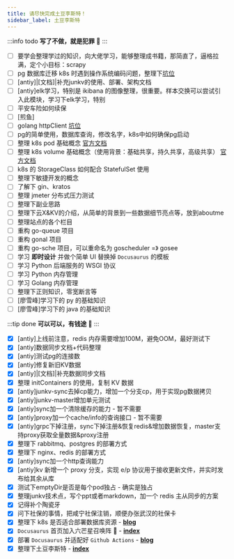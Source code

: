 ```yaml
---
title: 请尽快完成土豆李斯特！
sidebar_label: 土豆李斯特
---
```


:::info todo
**写了不做，就是犯罪**‍ 👮
:::

- [ ] 要学会整理学过的知识，向大佬学习，能够整理成书籍，那简直了，逼格拉满，定个小目标：scrapy
- [ ] pg 数据库迁移 k8s 时遇到操作系统编码问题，整理下[坑位](https://serverfault.com/questions/1074738/docker-postgresql-change-database-encoding-to-utf-8/1074756)
- [ ] [antiy]|[文档]|补充junkv的使用、部署、架构文档
- [ ] [antiy]elk学习，特别是 ikibana 的图像整理，很重要。样本交换可以尝试引入此模块，学习下elk学习，特别
- [ ] 平安车险如何续保
- [ ] [煎鱼]
- [ ] golang httpClient [坑位](https://zhuanlan.zhihu.com/p/474206147?utm_source=ZHShareTargetIDMore&utm_medium=social&utm_oi=35356267249664)
- [ ] pg的简单使用，数据库查询，修改名字，k8s中如何确保pg启动
- [ ] 整理 k8s pod 基础概念 [官方文档](https://kubernetes.io/docs/concepts/workloads/pods/)
- [ ] 整理 k8s volume 基础概念（使用背景：基础共享，持久共享，高级共享） [官方文档](https://kubernetes.io/zh/docs/concepts/storage/volumes/)
- [ ] k8s 的 StorageClass 如何配合 StatefulSet 使用
- [ ] 整理下敏捷开发的概念
- [ ] 了解下 gin、kratos
- [ ] 整理 jmeter 分布式压力测试
- [ ] 整理下副业思路
- [ ] 整理下云X&KV的介绍，从简单的背景到一些数据细节亮点等，放到aboutme
- [ ] 整理站点的各个栏目
- [ ] 重构 go-queue 项目
- [ ] 重构 gonal 项目
- [ ] 重构 go-sche 项目，可以重命名为 goscheduler =》 gosee
- [ ] 学习 **即时设计** 并做个简单 UI 替换掉 `Docusaurus` 的模板 
- [ ] 学习 Python 后端服务的 WSGI 协议
- [ ] 学习 Python 内存管理
- [ ] 学习 Golang 内存管理
- [ ] 整理下正则知识，零宽断言等
- [ ] [廖雪峰]学习下的 py 的基础知识
- [ ] [廖雪峰]学习下的 java 的基础知识 

:::tip done
**可以可以，有钱途**‍ 🤑
:::

- [x] [antiy]上线前注意，redis 内存需要增加100M，避免OOM，最好测试下
- [x] [antiy]数据同步文档+代码整理
- [x] [antiy]测试pg的连接数
- [x] [antiy]修复新旧KV数据
- [x] [antiy]|[文档]|补充数据同步文档
- [x] 整理 initContainers 的使用，复制 KV 数据
- [x] [antiy]junkv-sync去掉cp能力，增加一个分支cp，用于实现pg数据拷贝
- [x] [antiy]junkv-master增加单元测试
- [x] [antiy]sync加一个清除缓存的能力 - 暂不需要
- [x] [antiy]proxy加一个cache/info的查询接口 - 暂不需要
- [x] [antiy]grpc下掉注册，sync下掉注册&恢复redis&增加数据恢复，master支持proxy获取全量数据&proxy注册
- [x] 整理下 rabbitmq、postgres 的部署方式
- [x] 整理下 nginx、redis 的部署方式
- [x] [antiy]sync加一个http查询能力
- [x] [antiy]kv 新增一个 proxy 分支，实现 e/p 协议用于接收更新文件，并实时发布给其余从库
- [x] 测试下emptyDir是否是每个pod独占 - 确实是独占
- [x] 整理junkv技术点，写个ppt或者markdown，加一个 redis 主从同步的方案
- [x] 记得补个陶瓷牙
- [x] 问下社保的事情，把咸宁社保注销，顺便办张武汉的社保卡
- [x] 整理下 k8s 是否适合部署数据库资源 - [**blog**](/docusaurus/blog/2022/2/22/%E6%95%B0%E6%8D%AE%E5%BA%93%E6%98%AF%E5%90%A6%E9%80%82%E5%90%88%E5%AE%B9%E5%99%A8%E5%8C%96%E9%83%A8%E7%BD%B2)
- [x] `Docusaurus` 首页加入六芒星召唤阵 🤔 - [**index**](/docusaurus/)
- [x] 部署 `Docusaurus` 并适配好 `Github Actions` - [**blog**](/docusaurus/blog/2021/12/3/Github%E6%90%AD%E5%BB%BADocusaurus%E7%AB%99%E7%82%B9)
- [x] 整理下土豆李斯特 - [**index**](/docusaurus/author/%E5%9C%9F%E8%B1%86%E6%9D%8E%E6%96%AF%E7%89%B9)
